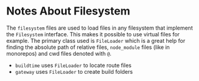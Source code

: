 # Notes About Filesystem

The `filesystem` files are used to load files in any filesystem that 
implement the `Filesystem` interface. This makes it possible to use 
virtual files for example. The primary class used is `FileLoader` 
which is a great help for finding the absolute path of relative files,
`node_module` files (like in monorepos) and cwd files denoted with `@`.

 - `buildtime` uses `FileLoader` to locate route files
 - `gateway` uses `FileLoader` to create build folders